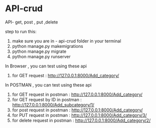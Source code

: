 # API-crud
API- get, post , put ,delete


step to run this:

1) make sure you are in - api-crud folder in your terminal
2) python manage.py makemigrations
3) python manage.py migrate
4) python manage.py runserver


In Browser , you can test using these api
1) for GET request  : http://127.0.0.1:8000/Add_category/ 

In POSTMAN , you can test using these api
1) for GET request in postman : http://127.0.0.1:8000/Add_category/ 
2) for GET request by ID in postman : http://127.0.0.1:8000/Add_subcategory/1/
3) for post request in postman : http://127.0.0.1:8000/Add_category/ 
4) for PUT request in postman : http://127.0.0.1:8000/Add_category/3/
5) for delete request in postman : http://127.0.0.1:8000/Add_category/2/
